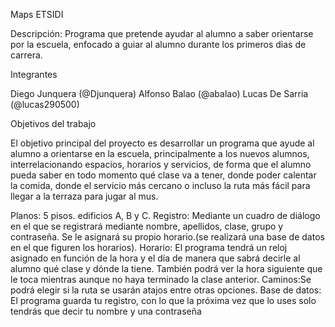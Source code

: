 Maps ETSIDI

Descripción:
Programa que pretende ayudar al alumno a saber orientarse por la escuela, enfocado a guiar al alumno durante los primeros dias de carrera.

Integrantes 

Diego Junquera (@Djunquera)
Alfonso Balao (@abalao)
Lucas De Sarria (@lucas290500)

Objetivos del trabajo

El objetivo principal del proyecto es desarrollar un programa que ayude al alumno a orientarse en la escuela, principalmente a los nuevos alumnos, interrelacionando espacios, horarios y servicios, de forma que el alumno pueda saber en todo momento qué clase va a tener, donde poder calentar la comida, donde el servicio más cercano o incluso la ruta más fácil para llegar a la terraza para jugar al mus. 

Planos: 5 pisos. edificios A, B y C.
Registro: Mediante un cuadro de diálogo en el que se  registrará mediante nombre, apellidos, clase, grupo y contraseña. Se le asignará su propio horario.(se realizará una base de datos en el que figuren los horarios).
Horario: El programa tendrá un reloj asignado en función de la hora y el día de manera que sabrá decirle al alumno qué clase y dónde la tiene. También podrá ver la hora siguiente que le toca mientras aunque no haya terminado la clase anterior.
Caminos:Se podrá elegir si la ruta se usarán atajos entre otras opciones.
Base de datos: El programa guarda tu registro, con lo que la próxima vez que lo uses solo tendrás que decir tu nombre y una contraseña

